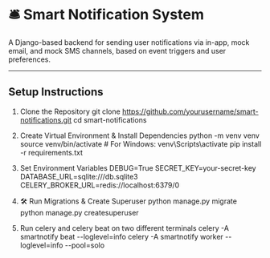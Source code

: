 # 🛎️ Smart Notification System

A Django-based backend for sending user notifications via in-app, mock email, and mock SMS channels, based on event triggers and user preferences.

---

## Setup Instructions

1. Clone the Repository
  git clone https://github.com/yourusername/smart-notifications.git
  cd smart-notifications


2. Create Virtual Environment & Install Dependencies 
  python -m venv venv
  source venv/bin/activate   # For Windows: venv\Scripts\activate
  pip install -r requirements.txt


3. Set Environment Variables
  DEBUG=True
  SECRET_KEY=your-secret-key
  DATABASE_URL=sqlite:///db.sqlite3
  CELERY_BROKER_URL=redis://localhost:6379/0


4. 🛠️ Run Migrations & Create Superuser
  python manage.py migrate
  python manage.py createsuperuser

5. Run celery and celery beat on two different terminals
  celery -A smartnotify beat --loglevel=info
  celery -A smartnotify worker --loglevel=info --pool=solo



